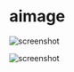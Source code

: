 # aimage

![screenshot](https://i.imgur.com/yT7zn90.png)

![screenshot](https://i.imgur.com/uc4CoYM.png)
